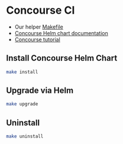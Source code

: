 # Concourse CI

* Our helper [Makefile](Makefile)
* [Concourse Helm chart documentation](https://github.com/kubernetes/charts/tree/master/stable/concourse)
* [Concourse tutorial](https://concoursetutorial.com)

## Install Concourse Helm Chart

```sh
make install
```

## Upgrade via Helm

```sh
make upgrade
```

## Uninstall

```sh
make uninstall
```
